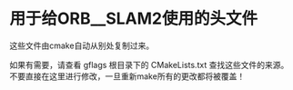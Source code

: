 # 用于给ORB__SLAM2使用的头文件 

这些文件由cmake自动从别处复制过来。

如果有需要，请查看 gflags 根目录下的 CMakeLists.txt 查找这些文件的来源。不要直接在这里进行修改，一旦重新make所有的更改都将被覆盖！